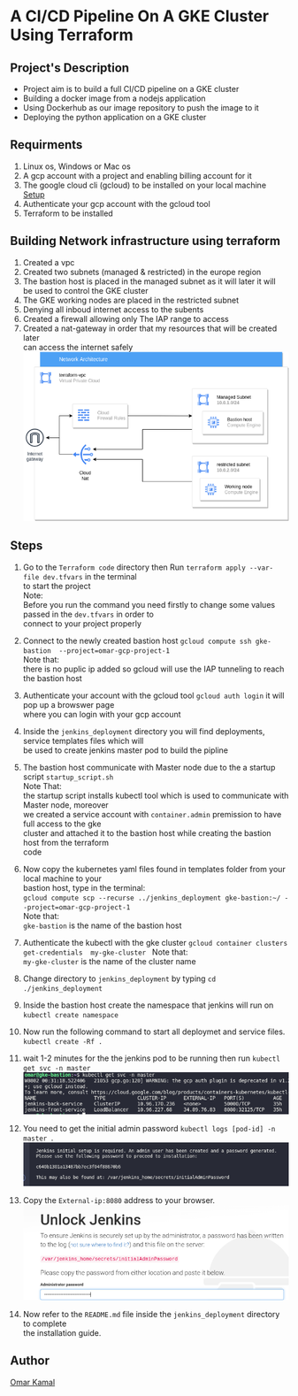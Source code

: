 # A CI/CD Pipeline On A GKE Cluster Using Terraform

## Project's Description

- Project aim is to build a full CI/CD pipeline on a GKE cluster
- Building a docker image from a nodejs application
- Using Dockerhub as our image repository to push the image to it
- Deploying the python application on a GKE cluster 


## Requirments

1. Linux os, Windows or Mac os  
2. A gcp account with a project and enabling billing account for it
3. The google cloud cli (gcloud) to be installed on your local machine [ Setup ](https://cloud.google.com/sdk/docs/install)
4. Authenticate your gcp account with the gcloud tool 
5. Terraform to be installed 


## Building Network infrastructure using terraform 

1. Created a vpc 
2. Created two subnets (managed & restricted) in the europe region
3. The bastion host is placed in the managed subnet as it will later it will <br />
    be used to control the GKE cluster
4. The GKE working nodes are placed in the restricted subnet     
5. Denying all inboud internet access to the subents 
6. Created a firewall allowing only The IAP range to access 
7. Created a nat-gateway in order that my resources that will be created later <br />
   can access the internet safely<br /> 
![](./images/network.png "The example")


## Steps
1. Go to the `Terraform code` directory then Run `terraform apply --var-file dev.tfvars` in the terminal <br />
   to start the project <br />
   Note: <br />
   Before you run the command you need firstly to change some values passed in the `dev.tfvars` in order to <br />
   connect to your project properly

2. Connect to the newly created bastion host `gcloud compute ssh gke-bastion  --project=omar-gcp-project-1` <br />
   Note that: <br />
   there is no puplic ip added so gcloud will use the IAP tunneling to reach the bastion host <br />
     
3. Authenticate your account with the gcloud tool `gcloud auth login` it will pop up a browswer page  <br /> 
   where you can login with your gcp account

4. Inside the `jenkins_deployment` directory you will find deployments, service templates files which will <br />
   be used to create jenkins master pod to build the pipline

5. The bastion host  communicate with Master node due to the a startup script `startup_script.sh`  <br />
    Note That: <br /> 
    the startup script installs kubectl tool which is used to communicate with Master node, moreover <br />
    we created a service account with `container.admin` premission to have full access to the gke <br />
    cluster and attached it to the bastion host while creating the bastion host from the terraform <br />
    code

6. Now copy the kubernetes yaml files found in templates folder from your local machine to your <br />
    bastion host, type in the terminal: <br />
    `gcloud compute scp --recurse ../jenkins_deployment gke-bastion:~/ --project=omar-gcp-project-1` <br />
    Note that: <br />
    `gke-bastion` is the name of the bastion host

7. Authenticate the kubectl with the gke cluster `gcloud container clusters get-credentials  my-gke-cluster `
    Note that: <br />
    `my-gke-cluster` is the name of the cluster name 

8. Change directory to `jenkins_deployment` by typing `cd ./jenkins_deployment`

13. Inside the bastion host create the namespace that jenkins will run on `kubectl create namespace`

9. Now run the following command to start all deploymet and service files. `kubectl create -Rf .`<br />

10. wait 1-2 minutes for the the jenkins pod to be running then run `kubectl get svc -n master`<br />
![](./images/svc.png "svc")

11. You need to get the initial admin password `kubectl logs [pod-id] -n master `.<br />
![](./images/pass.png "admin password")

12. Copy the  `External-ip:8080` address to your browser.<br />
![](./images/browser.png "testing")

13. Now refer to the `README.md` file  inside the `jenkins_deployment` directory to complete <br />
    the installation guide.

## Author

[Omar Kamal ](https://www.linkedin.com/in/omar-soliman-617188208/)
